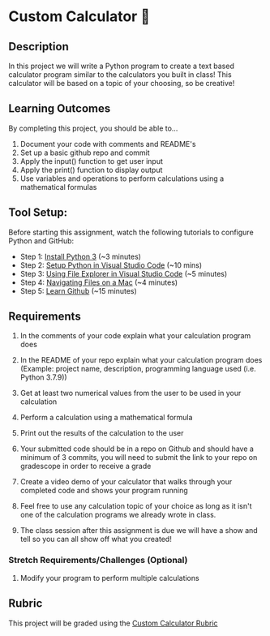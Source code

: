 # Custom Calculator 🧮

## Description
In this project we will write a Python program to create a text based calculator program similar to the calculators you built in class! This calculator will be based on a topic of your choosing, so be creative!

## Learning Outcomes
By completing this project, you should be able to…

1. Document your code with comments and README's
1. Set up a basic github repo and commit
1. Apply the input() function to get user input
1. Apply the print() function to display output
1. Use variables and operations to perform calculations using a mathematical formulas

## Tool Setup:
Before starting this assignment, watch the following tutorials to configure Python and GitHub:

* Step 1: [Install Python 3](https://www.youtube.com/watch?v=frj0PkjHYr0) (~3 minutes)
* Step 2: [Setup Python in Visual Studio Code](https://www.youtube.com/watch?v=-YE7aEM3ZSQ) (~10 mins)
* Step 3: [Using File Explorer in Visual Studio Code](https://www.youtube.com/watch?v=-3SIJwGgGtI) (~5 minutes)
* Step 4: [Navigating Files on a Mac](https://youtu.be/ux8yzFHoiDc) (~4 minutes)
* Step 5: [Learn Github](https://youtu.be/c3SfAP_PfaY) (~15 minutes)

## Requirements

1. In the comments of your code explain what your calculation program does

1. In the README of your repo explain what your calculation program does (Example: project name, description, programming language used (i.e. Python 3.7.9))

1. Get at least two numerical values from the user to be used in your calculation

1. Perform a calculation using a mathematical formula

1. Print out the results of the calculation to the user 

1. Your submitted code should be in a repo on Github and should have a minimum of 3 commits, you will need to submit the link to your repo on gradescope in order to receive a grade

1. Create a video demo of your calculator that walks through your completed code and shows your program running

1. Feel free to use any calculation topic of your choice as long as it isn't one of the calculation programs we already wrote in class.

1. The class session after this assignment is due we will have a show and tell so you can all show off what you created!



### Stretch Requirements/Challenges (Optional)
1. Modify your program to perform multiple calculations

## Rubric
This project will be graded using the [Custom Calculator Rubric](https://docs.google.com/document/d/166bAiDtTDGWUBanIiVO-FP1WER0i0930-YdSdwGwvT0/copy)
